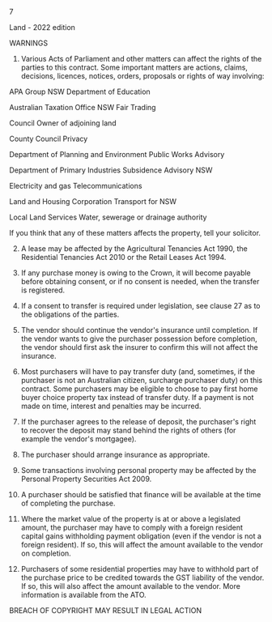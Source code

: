 7

Land - 2022 edition

WARNINGS

1. Various Acts of Parliament and other matters can affect the rights of the parties to this contract. Some important matters are actions, claims, decisions, licences, notices, orders, proposals or rights of way involving:

APA Group NSW Department of Education

Australian Taxation Office NSW Fair Trading

Council Owner of adjoining land

County Council Privacy

Department of Planning and Environment Public Works Advisory

Department of Primary Industries Subsidence Advisory NSW

Electricity and gas Telecommunications

Land and Housing Corporation Transport for NSW

Local Land Services Water, sewerage or drainage authority

If you think that any of these matters affects the property, tell your solicitor.

2. A lease may be affected by the Agricultural Tenancies Act 1990, the Residential Tenancies Act 2010 or the Retail Leases Act 1994.

3. If any purchase money is owing to the Crown, it will become payable before obtaining consent, or if no consent is needed, when the transfer is registered.

4. If a consent to transfer is required under legislation, see clause 27 as to the obligations of the parties.

5. The vendor should continue the vendor's insurance until completion. If the vendor wants to give the purchaser possession before completion, the vendor should first ask the insurer to confirm this will not affect the insurance.

6. Most purchasers will have to pay transfer duty (and, sometimes, if the purchaser is not an Australian citizen, surcharge purchaser duty) on this contract. Some purchasers may be eligible to choose to pay first home buyer choice property tax instead of transfer duty. If a payment is not made on time, interest and penalties may be incurred.

7. If the purchaser agrees to the release of deposit, the purchaser's right to recover the deposit may stand behind the rights of others (for example the vendor's mortgagee).

8. The purchaser should arrange insurance as appropriate.

9. Some transactions involving personal property may be affected by the Personal Property Securities Act 2009.

10. A purchaser should be satisfied that finance will be available at the time of completing the purchase.

11. Where the market value of the property is at or above a legislated amount, the purchaser may have to comply with a foreign resident capital gains withholding payment obligation (even if the vendor is not a foreign resident). If so, this will affect the amount available to the vendor on completion.

12. Purchasers of some residential properties may have to withhold part of the purchase price to be credited towards the GST liability of the vendor. If so, this will also affect the amount available to the vendor. More information is available from the ATO.

BREACH OF COPYRIGHT MAY RESULT IN LEGAL ACTION